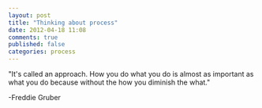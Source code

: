 ```yaml
---
layout: post
title: "Thinking about process"
date: 2012-04-18 11:08
comments: true
published: false
categories: process
---
```


"It's called an approach.  How you do what you do is almost as
important as what you do because without the how you diminish the
what."

-Freddie Gruber
